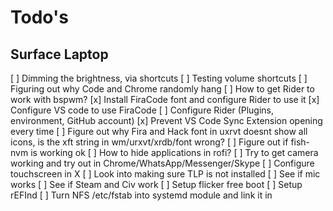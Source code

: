 # Todo's

## Surface Laptop

[ ] Dimming the brightness, via shortcuts
[ ] Testing volume shortcuts
[ ] Figuring out why Code and Chrome randomly hang
[ ] How to get Rider to work with bspwm?
[x] Install FiraCode font and configure Rider to use it
[x] Configure VS code to use FiraCode
[ ] Configure Rider (Plugins, environment, GitHub account)
[x] Prevent VS Code Sync Extension opening every time
[ ] Figure out why Fira and Hack font in uxrvt doesnt show all icons, is the xft string in wm/urxvt/xrdb/font wrong?
[ ] Figure out if fish-nvm is working ok
[ ] How to hide applications in rofi?
[ ] Try to get camera working and try out in Chrome/WhatsApp/Messenger/Skype
[ ] Configure touchscreen in X
[ ] Look into making sure TLP is not installed
[ ] See if mic works
[ ] See if Steam and Civ work
[ ] Setup flicker free boot
[ ] Setup rEFInd
[ ] Turn NFS /etc/fstab into systemd module and link it in
